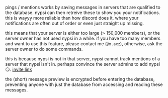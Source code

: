 <script>
  import DocsTemplate from "$lib/components/docs/DocsTemplate.svelte"
  import DocsHeader from '$lib/components/docs/DocsHeader.svelte';
</script>

<DocsTemplate title='pings' />

pings / mentions works by saving messages in servers that are qualified to the database. nypsi can then retreive these to show you your notifications. this is wayyy more reliable than how discord does it, where your notifications are often out of order or even just straight up missing.

<DocsHeader header='h2' text="my server does not qualify to track mentions" />

this means that your server is either too large (> 150,000 members), or the server owner has not used nypsi in a while. if you have too many members and want to use this feature, please contact me (`@m.axz`), otherwise, ask the server owner to do some commands.

<DocsHeader header='h2' text="all servers is missing a server" />

this is because nypsi is not in that server, nypsi cannot track mentions of a server that nypsi isn't in. perhaps convince the server admins to add nypsi 😏. [invite link](https://nypsi.xyz/invite)

<DocsHeader header='h2' text="security" />

the (short) message preview is encrypted before entering the database, preventing anyone with just the database from accessing and reading these messages.
